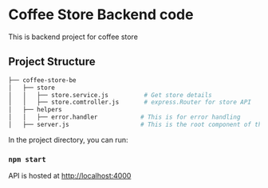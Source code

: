 # Coffee Store Backend code

This is backend project for coffee store

## Project Structure

```bash
├── coffee-store-be
│   ├── store
│   │   ├── store.service.js          # Get store details
│   │   ├── store.comtroller.js       # express.Router for store API
│   ├── helpers
│   │   ├── error.handler            # This is for error handling
│   ├── server.js                    # This is the root component of the application
```

In the project directory, you can run:

### `npm start`

API is hosted at [http://localhost:4000](http://localhost:4000)
